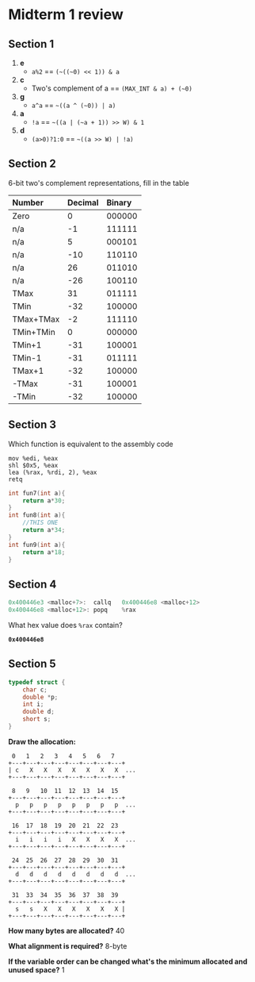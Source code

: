 # Midterm 1 review

## Section 1

1.  **e**
    -   `a%2` == `(~((~0) << 1)) & a`
2.  **c**
    -   Two's complement of a == `(MAX_INT & a) + (~0)`
3.  **g**
    -   `a^a` == `~((a ^ (~0)) | a)`
4.  **a**
    -   `!a` == `~((a | (~a + 1)) >> W) & 1`
5.  **d**
    -   `(a>0)?1:0` == `~((a >> W) | !a)`

## Section 2

6-bit two's complement representations, fill in the table

| Number    | Decimal | Binary |
| :-------- | :------ | :----- |
| Zero      | 0       | 000000 |
| n/a       | -1      | 111111 |
| n/a       | 5       | 000101 |
| n/a       | -10     | 110110 |
| n/a       | 26      | 011010 |
| n/a       | -26     | 100110 |
| TMax      | 31      | 011111 |
| TMin      | -32     | 100000 |
| TMax+TMax | -2      | 111110 |
| TMin+TMin | 0       | 000000 |
| TMin+1    | -31     | 100001 |
| TMin-1    | -31     | 011111 |
| TMax+1    | -32     | 100000 |
| -TMax     | -31     | 100001 |
| -TMin     | -32     | 100000 |

## Section 3
Which function is equivalent to the assembly code

```assembly
mov %edi, %eax
shl $0x5, %eax
lea (%rax, %rdi, 2), %eax
retq
```

```c
int fun7(int a){
    return a*30;
}
int fun8(int a){
    //THIS ONE
    return a*34;
}
int fun9(int a){
    return a*18;
}
```

## Section 4
```c
0x400446e3 <malloc+7>:  callq   0x400446e8 <malloc+12>
0x400446e8 <malloc+12>: popq    %rax
```
What hex value does `%rax` contain?

**`0x400446e8`**

## Section 5
```c
typedef struct {
    char c;
    double *p;
    int i;
    double d;
    short s;
}
```
**Draw the allocation:**
```
 0   1   2   3   4   5   6   7
+---+---+---+---+---+---+---+---+
| c   X   X   X   X   X   X   X  ...
+---+---+---+---+---+---+---+---+

 8   9   10  11  12  13  14  15
+---+---+---+---+---+---+---+---+
  p   p   p   p   p   p   p   p  ...
+---+---+---+---+---+---+---+---+

 16  17  18  19  20  21  22  23
+---+---+---+---+---+---+---+---+
  i   i   i   i   X   X   X   X  ...
+---+---+---+---+---+---+---+---+

 24  25  26  27  28  29  30  31
+---+---+---+---+---+---+---+---+
  d   d   d   d   d   d   d   d  ...
+---+---+---+---+---+---+---+---+

 31  33  34  35  36  37  38  39
+---+---+---+---+---+---+---+---+
  s   s   X   X   X   X   X   X |
+---+---+---+---+---+---+---+---+
```

**How many bytes are allocated?**
40

**What alignment is required?**
8-byte

**If the variable order can be changed what's the minimum allocated and unused space?**
1
